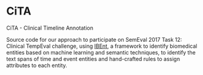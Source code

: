 # CiTA

CiTA - Clinical Timeline Annotation

Source code for our approach to participate on SemEval 2017 Task 12: Clinical TempEval challenge, using [IBEnt](http://github.com/AndreLamurias/IBEnt), a framework to identify biomedical entities based on machine learning and semantic techniques, to identify the text spans of time and event entities and hand-crafted rules to assign attributes to each entity.
